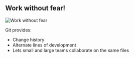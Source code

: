 Work without fear! 
------------------

![Work without fear](http://i.imgur.com/p4PcE.gif)

Git provides:

- Change history
- Alternate lines of development
- Lets small and large teams collaborate on the same files

